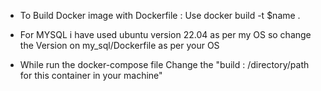 * To Build Docker image with Dockerfile : Use docker build -t $name .

* For MYSQL i have used ubuntu version 22.04 as per my OS so change the Version on my_sql/Dockerfile as per your OS

* While run the docker-compose file Change the "build : /directory/path for this container in your machine" 
